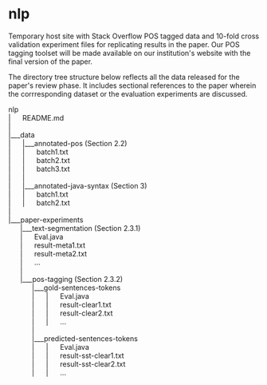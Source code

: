# nlp
Temporary host site with Stack Overflow POS tagged data and 10-fold cross validation experiment files for replicating results in the paper. Our POS tagging toolset will be made available on our institution's website with the final version of the paper.

The directory tree structure below reflects all the data released for the paper's review phase. It includes sectional references to the paper wherein the corrresponding dataset or the evaluation experiments are discussed.

nlp<br>
|&nbsp;&nbsp;&nbsp;&nbsp;&nbsp;&nbsp;README.md<br>
|<br>
|___data<br>
|&nbsp;&nbsp;&nbsp;&nbsp;&nbsp;&nbsp;|___annotated-pos (Section 2.2)<br>
|&nbsp;&nbsp;&nbsp;&nbsp;&nbsp;&nbsp;|&nbsp;&nbsp;&nbsp;&nbsp;&nbsp;&nbsp;batch1.txt<br>
|&nbsp;&nbsp;&nbsp;&nbsp;&nbsp;&nbsp;|&nbsp;&nbsp;&nbsp;&nbsp;&nbsp;&nbsp;batch2.txt<br>
|&nbsp;&nbsp;&nbsp;&nbsp;&nbsp;&nbsp;|&nbsp;&nbsp;&nbsp;&nbsp;&nbsp;&nbsp;batch3.txt<br>
|&nbsp;&nbsp;&nbsp;&nbsp;&nbsp;&nbsp;|<br>
|&nbsp;&nbsp;&nbsp;&nbsp;&nbsp;&nbsp;|___annotated-java-syntax (Section 3)<br>
|&nbsp;&nbsp;&nbsp;&nbsp;&nbsp;&nbsp;|&nbsp;&nbsp;&nbsp;&nbsp;&nbsp;&nbsp;batch1.txt<br>
|&nbsp;&nbsp;&nbsp;&nbsp;&nbsp;&nbsp;|&nbsp;&nbsp;&nbsp;&nbsp;&nbsp;&nbsp;batch2.txt<br>
|<br>
|___paper-experiments<br>
&nbsp;&nbsp;&nbsp;&nbsp;&nbsp;&nbsp;|___text-segmentation (Section 2.3.1)<br>
&nbsp;&nbsp;&nbsp;&nbsp;&nbsp;&nbsp;|&nbsp;&nbsp;&nbsp;&nbsp;&nbsp;&nbsp;Eval.java<br>
&nbsp;&nbsp;&nbsp;&nbsp;&nbsp;&nbsp;|&nbsp;&nbsp;&nbsp;&nbsp;&nbsp;&nbsp;result-meta1.txt<br>
&nbsp;&nbsp;&nbsp;&nbsp;&nbsp;&nbsp;|&nbsp;&nbsp;&nbsp;&nbsp;&nbsp;&nbsp;result-meta2.txt<br>
&nbsp;&nbsp;&nbsp;&nbsp;&nbsp;&nbsp;|&nbsp;&nbsp;&nbsp;&nbsp;&nbsp;&nbsp;...<br>
&nbsp;&nbsp;&nbsp;&nbsp;&nbsp;&nbsp;|<br>
&nbsp;&nbsp;&nbsp;&nbsp;&nbsp;&nbsp;|___pos-tagging (Section 2.3.2)<br>
&nbsp;&nbsp;&nbsp;&nbsp;&nbsp;&nbsp;&nbsp;&nbsp;&nbsp;&nbsp;&nbsp;&nbsp;|___gold-sentences-tokens<br>
&nbsp;&nbsp;&nbsp;&nbsp;&nbsp;&nbsp;&nbsp;&nbsp;&nbsp;&nbsp;&nbsp;&nbsp;|&nbsp;&nbsp;&nbsp;&nbsp;&nbsp;&nbsp;|&nbsp;&nbsp;&nbsp;&nbsp;&nbsp;&nbsp;Eval.java<br>
&nbsp;&nbsp;&nbsp;&nbsp;&nbsp;&nbsp;&nbsp;&nbsp;&nbsp;&nbsp;&nbsp;&nbsp;|&nbsp;&nbsp;&nbsp;&nbsp;&nbsp;&nbsp;|&nbsp;&nbsp;&nbsp;&nbsp;&nbsp;&nbsp;result-clear1.txt<br>
&nbsp;&nbsp;&nbsp;&nbsp;&nbsp;&nbsp;&nbsp;&nbsp;&nbsp;&nbsp;&nbsp;&nbsp;|&nbsp;&nbsp;&nbsp;&nbsp;&nbsp;&nbsp;|&nbsp;&nbsp;&nbsp;&nbsp;&nbsp;&nbsp;result-clear2.txt<br>
&nbsp;&nbsp;&nbsp;&nbsp;&nbsp;&nbsp;&nbsp;&nbsp;&nbsp;&nbsp;&nbsp;&nbsp;|&nbsp;&nbsp;&nbsp;&nbsp;&nbsp;&nbsp;|&nbsp;&nbsp;&nbsp;&nbsp;&nbsp;&nbsp;...<br>
&nbsp;&nbsp;&nbsp;&nbsp;&nbsp;&nbsp;&nbsp;&nbsp;&nbsp;&nbsp;&nbsp;&nbsp;|<br>
&nbsp;&nbsp;&nbsp;&nbsp;&nbsp;&nbsp;&nbsp;&nbsp;&nbsp;&nbsp;&nbsp;&nbsp;|___predicted-sentences-tokens<br>
&nbsp;&nbsp;&nbsp;&nbsp;&nbsp;&nbsp;&nbsp;&nbsp;&nbsp;&nbsp;&nbsp;&nbsp;|&nbsp;&nbsp;&nbsp;&nbsp;&nbsp;&nbsp;|&nbsp;&nbsp;&nbsp;&nbsp;&nbsp;&nbsp;Eval.java<br>
&nbsp;&nbsp;&nbsp;&nbsp;&nbsp;&nbsp;&nbsp;&nbsp;&nbsp;&nbsp;&nbsp;&nbsp;|&nbsp;&nbsp;&nbsp;&nbsp;&nbsp;&nbsp;|&nbsp;&nbsp;&nbsp;&nbsp;&nbsp;&nbsp;result-sst-clear1.txt<br>
&nbsp;&nbsp;&nbsp;&nbsp;&nbsp;&nbsp;&nbsp;&nbsp;&nbsp;&nbsp;&nbsp;&nbsp;|&nbsp;&nbsp;&nbsp;&nbsp;&nbsp;&nbsp;|&nbsp;&nbsp;&nbsp;&nbsp;&nbsp;&nbsp;result-sst-clear2.txt<br>
&nbsp;&nbsp;&nbsp;&nbsp;&nbsp;&nbsp;&nbsp;&nbsp;&nbsp;&nbsp;&nbsp;&nbsp;|&nbsp;&nbsp;&nbsp;&nbsp;&nbsp;&nbsp;|&nbsp;&nbsp;&nbsp;&nbsp;&nbsp;&nbsp;...<br>
